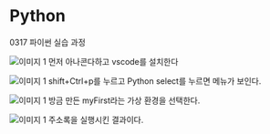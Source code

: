# Python
0317 파이썬 실습 과정

![이미지 1](이미지/anaconda.png)
먼저 아나콘다하고 vscode를 설치한다

![이미지 1](이미지/select.png)
shift+Ctrl+p를 누르고 Python select를 누르면 메뉴가 보인다.

![이미지 1](이미지/myFrist.png)
방금 만든 myFirst라는 가상 환경을 선택한다.

![이미지 1](이미지/pyqt.png)
주소록을 실행시킨 결과이다.



